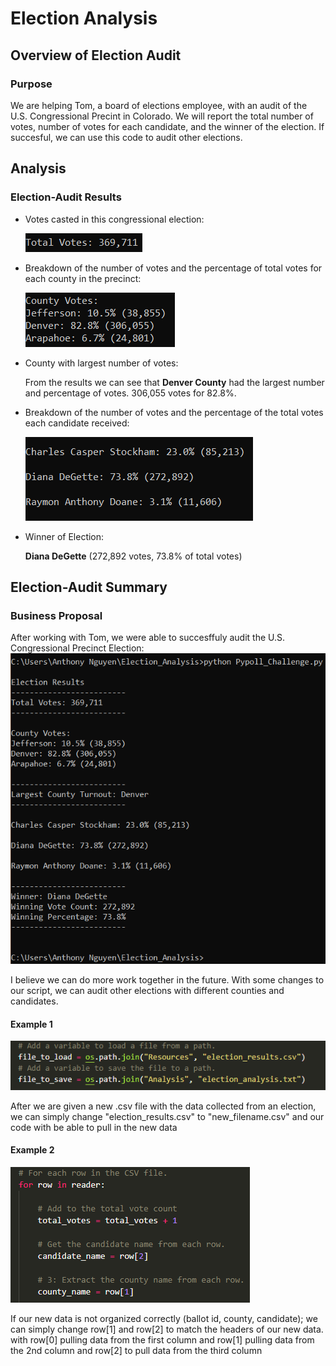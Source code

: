 # Election Analysis

## Overview of Election Audit

### Purpose

We are helping Tom, a board of elections employee, with an audit of the U.S. Congressional Precint in Colorado. We will report the total number of votes, number of votes for each candidate, and the winner of the election. If succesful, we can use this code to audit other elections.


## Analysis

### Election-Audit Results
- Votes casted in this congressional election:
 
  ![Chart](Resources/total_votes.PNG)


- Breakdown of the number of votes and the percentage of total votes for each county in the precinct:
 
  ![Chart](Resources/county_votes.PNG)


- County with largest number of votes:

  From the results we can see that **Denver County** had the largest number and percentage of votes. 306,055 votes for 82.8%. 
 

- Breakdown of the number of votes and the percentage of the total votes each candidate received:

  ![Chart](Resources/candidate_votes.PNG)


- Winner of Election:

  **Diana DeGette** (272,892 votes, 73.8% of total votes)






## Election-Audit Summary

### Business Proposal
After working with Tom, we were able to succesffuly audit the U.S. Congressional Precinct Election:
![Chart](Resources/output.PNG)

I believe we can do more work together in the future. With some changes to our script, we can audit other elections with different counties and candidates. 

#### Example 1
![Chart](Resources/code1.PNG)

After we are given a new .csv file with the data collected from an election, we can simply change "election_results.csv" to "new_filename.csv" and our code with be able to pull in the new data

#### Example 2
![Chart](Resources/code2.PNG)

If our new data is not organized correctly (ballot id, county, candidate); we can simply change row[1] and row[2] to match the headers of our new data. with row[0] pulling data from the first column and row[1] pulling data from the 2nd column and row[2] to pull data from the third column
